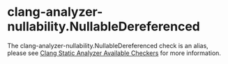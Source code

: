 clang-analyzer-nullability.NullableDereferenced
===============================================

The clang-analyzer-nullability.NullableDereferenced check is an alias,
please see
[Clang Static Analyzer Available Checkers](https://clang.llvm.org/docs/analyzer/checkers.html#nullability-nullabledereferenced)
for more information.
